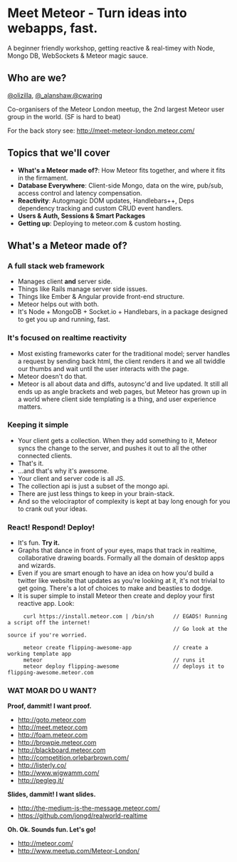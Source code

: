 Meet Meteor - Turn ideas into webapps, fast. 
============================================

A beginner friendly workshop, getting reactive & real-timey with Node, Mongo DB, WebSockets & Meteor magic sauce.

Who are we?
-----------
[@olizilla](https://twitter.com/olizilla), [@_alanshaw](https://twitter.com/_alanshaw),[@cwaring](https://twitter.com/cwaring)

Co-organisers of the Meteor London meetup, the 2nd largest Meteor user group in the world. (SF is hard to beat)

For the back story see: http://meet-meteor-london.meteor.com/

Topics that we'll cover
-----------------------

- **What's a Meteor made of?**: How Meteor fits together, and where it fits in the firmament.
- **Database Everywhere**: Client-side Mongo, data on the wire, pub/sub, access control and latency compensation.
- **Reactivity**: Autogmagic DOM updates, Handlebars++, Deps dependency tracking and custom CRUD event handlers.
- **Users & Auth, Sessions & Smart Packages**
- **Getting up**: Deploying to meteor.com & custom hosting.


What's a Meteor made of?
------------------------

### A full stack web framework
- Manages client **and** server side.
- Things like Rails manage server side issues.
- Things like Ember & Angular provide front-end structure.
- Meteor helps out with both.
- It's Node + MongoDB + Socket.io + Handlebars, in a package designed to get you up and running, fast.

### It's focused on realtime reactivity
- Most existing frameworks cater for the traditional model; server handles a request by sending back html, the client renders it and we all twiddle our thumbs and wait until the user interacts with the page.
- Meteor doesn't do that.
- Meteor is all about data and diffs, autosync'd and live updated. It still all ends up as angle brackets and web pages, but Meteor has grown up in a world where client side templating is a thing, and user experience matters.

### Keeping it simple
- Your client gets a collection. When they add something to it, Meteor syncs the change to the server, and pushes it out to all the other connected clients.
- That's it.
- ...and that's why it's awesome.
- Your client and server code is all JS.
- The collection api is just a subset of the mongo api.
- There are just less things to keep in your brain-stack.
- And so the velociraptor of complexity is kept at bay long enough for you to crank out your ideas.

### React! Respond! Deploy!
- It's fun. **Try it.**
- Graphs that dance in front of your eyes, maps that track in realtime, collaborative drawing boards. Formally all the domain of desktop apps and wizards.
- Even if you are smart enough to have an idea on how you'd build a twitter like website that updates as you're looking at it, it's not trivial to get going. There's a lot of choices to make and beasties to dodge.
- It is super simple to install Meteor then create and deploy your first reactive app. Look:

```
  	 curl https://install.meteor.com | /bin/sh      // EGADS! Running a script off the internet! 
                                                    // Go look at the source if you're worried.

  	 meteor create flipping-awesome-app             // create a working template app
  	 meteor                                         // runs it
  	 meteor deploy flipping-awesome                 // deploys it to flipping-awesome.meteor.com
```

### WAT MOAR DO U WANT?

**Proof, dammit! I want proof.**

- http://goto.meteor.com
- http://meet.meteor.com
- http://foam.meteor.com
- http://browpie.meteor.com
- http://blackboard.meteor.com
- http://competition.orlebarbrown.com/
- http://listerly.co/
- http://www.wigwamm.com/
- http://pegleg.it/

**Slides, dammit! I want slides.**

- http://the-medium-is-the-message.meteor.com/
- https://github.com/jongd/realworld-realtime

**Oh. Ok. Sounds fun. Let's go!**
- http://meteor.com/
- http://www.meetup.com/Meteor-London/
